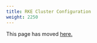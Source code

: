 ```yaml
---
title: RKE Cluster Configuration
weight: 2250
---
```


This page has moved [here.]({{<baseurl>}}/rancher/v2.6/en/cluster-admin/editing-clusters/rke-config-reference)

